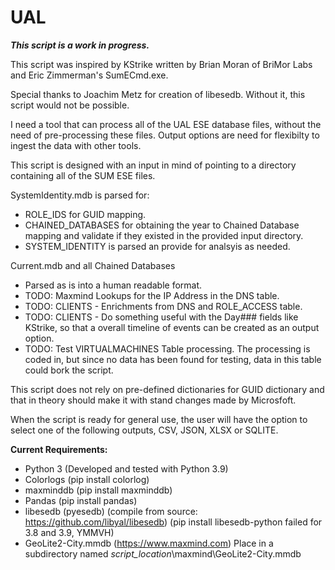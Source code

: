 # UAL

<em><b>This script is a work in progress.</b></em>

This script was inspired by KStrike written by Brian Moran of BriMor Labs and Eric Zimmerman's SumECmd.exe.

Special thanks to Joachim Metz for creation of libesedb.  Without it, this script would not be possible.

I need a tool that can process all of the UAL ESE database files, without the need of pre-processing these files.  Output options are need for flexibilty to ingest the data with other tools.

This script is designed with an input in mind of pointing to a directory containing all of the SUM ESE files.  

SystemIdentity.mdb is parsed for:
* ROLE_IDS for GUID mapping.
* CHAINED_DATABASES for obtaining the year to Chained Database mapping and validate if they existed in the provided input directory.
* SYSTEM_IDENTITY  is parsed an provide for analsyis as needed.

Current.mdb and all Chained Databases
* Parsed as is into a human readable format.
* TODO: Maxmind Lookups for the IP Address in the DNS table.
* TODO: CLIENTS - Enrichments from DNS and ROLE_ACCESS table.
* TODO: CLIENTS - Do something useful with the Day### fields like KStrike, so that a overall timeline of events can be created as an output option.
* TODO: Test VIRTUALMACHINES Table processing.  The processing is coded in, but since no data has been found for testing, data in this table could bork the script.




This script does not rely on pre-defined dictionaries for GUID dictionary and that in theory should make it with stand changes made by Microsfoft.

When the script is ready for general use, the user will have the option to select one of the following outputs, CSV, JSON, XLSX or SQLITE.

<b>Current Requirements:</b>
* Python 3 (Developed and tested with Python 3.9)
* Colorlogs (pip install colorlog)
* maxminddb (pip install maxminddb)
* Pandas (pip install pandas)
* libesedb (pyesedb) (compile from source:  https://github.com/libyal/libesedb)  (pip install libesedb-python failed for 3.8 and 3.9, YMMVH)
* GeoLite2-City.mmdb (https://www.maxmind.com) Place in a subdirectory named <i>script_location</i>\maxmind\GeoLite2-City.mmdb

